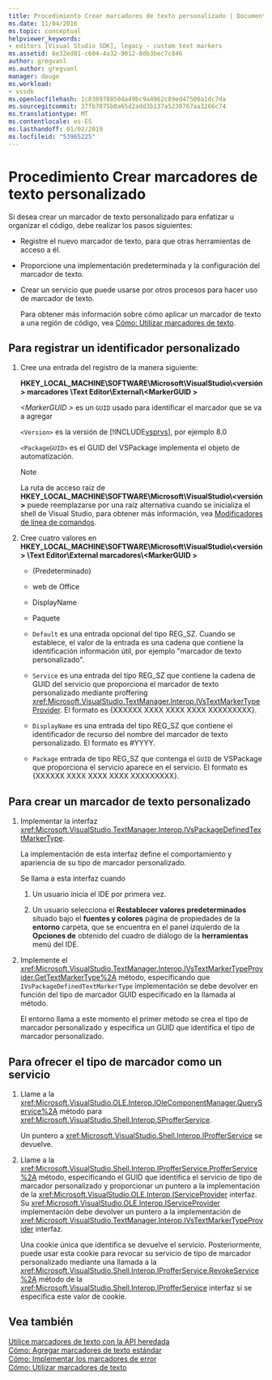 ```yaml
---
title: Procedimiento Crear marcadores de texto personalizado | Documentos de Microsoft
ms.date: 11/04/2016
ms.topic: conceptual
helpviewer_keywords:
- editors [Visual Studio SDK], legacy - custom text markers
ms.assetid: 6e32ed81-c604-4a32-9012-8db3bec7c846
author: gregvanl
ms.author: gregvanl
manager: douge
ms.workload:
- vssdk
ms.openlocfilehash: 1c8389788504a49bc9a4962c89ed47500a1dc7da
ms.sourcegitcommit: 37fb7075b0a65d2add3b137a5230767aa3266c74
ms.translationtype: MT
ms.contentlocale: es-ES
ms.lasthandoff: 01/02/2019
ms.locfileid: "53965225"
---
```

# <a name="how-to-create-custom-text-markers"></a>Procedimiento Crear marcadores de texto personalizado
Si desea crear un marcador de texto personalizado para enfatizar u organizar el código, debe realizar los pasos siguientes:  
  
- Registre el nuevo marcador de texto, para que otras herramientas de acceso a él.  
  
- Proporcione una implementación predeterminada y la configuración del marcador de texto.  
  
- Crear un servicio que puede usarse por otros procesos para hacer uso de marcador de texto.  
  
  Para obtener más información sobre cómo aplicar un marcador de texto a una región de código, vea [Cómo: Utilizar marcadores de texto](../extensibility/how-to-use-text-markers.md).  
  
## <a name="to-register-a-custom-marker"></a>Para registrar un identificador personalizado  
  
1. Cree una entrada del registro de la manera siguiente:  
  
    **HKEY_LOCAL_MACHINE\SOFTWARE\Microsoft\VisualStudio\\\<versión > marcadores \Text Editor\External\\\<MarkerGUID >**  
  
    *\<MarkerGUID >* es un `GUID` usado para identificar el marcador que se va a agregar  
  
    `<Version>` es la versión de [!INCLUDE[vsprvs](../code-quality/includes/vsprvs_md.md)], por ejemplo 8.0  
  
    `<PackageGUID>` es el GUID del VSPackage implementa el objeto de automatización.  
  
   > [!NOTE]
   >  La ruta de acceso raíz de **HKEY_LOCAL_MACHINE\SOFTWARE\Microsoft\VisualStudio\\\<versión >** puede reemplazarse por una raíz alternativa cuando se inicializa el shell de Visual Studio, para obtener más información, vea [Modificadores de línea de comandos](../extensibility/command-line-switches-visual-studio-sdk.md).  
  
2. Cree cuatro valores en **HKEY_LOCAL_MACHINE\SOFTWARE\Microsoft\VisualStudio\\\<versión > \Text Editor\External marcadores\\\<MarkerGUID >**  
  
   -   (Predeterminado)  
  
   -   web de Office  
  
   -   DisplayName  
  
   -   Paquete  
  
   -   `Default` es una entrada opcional del tipo REG_SZ. Cuando se establece, el valor de la entrada es una cadena que contiene la identificación información útil, por ejemplo "marcador de texto personalizado".  
  
   -   `Service` es una entrada del tipo REG_SZ que contiene la cadena de GUID del servicio que proporciona el marcador de texto personalizado mediante proffering <xref:Microsoft.VisualStudio.TextManager.Interop.IVsTextMarkerTypeProvider>. El formato es {XXXXXX XXXX XXXX XXXX XXXXXXXXX}.  
  
   -   `DisplayName` es una entrada del tipo REG_SZ que contiene el identificador de recurso del nombre del marcador de texto personalizado. El formato es #YYYY.  
  
   -   `Package` entrada de tipo REG_SZ que contenga el `GUID` de VSPackage que proporciona el servicio aparece en el servicio. El formato es {XXXXXX XXXX XXXX XXXX XXXXXXXXX}.  
  
## <a name="to-create-a-custom-text-marker"></a>Para crear un marcador de texto personalizado  
  
1.  Implementar la interfaz <xref:Microsoft.VisualStudio.TextManager.Interop.IVsPackageDefinedTextMarkerType>.  
  
     La implementación de esta interfaz define el comportamiento y apariencia de su tipo de marcador personalizado.  
  
     Se llama a esta interfaz cuando  
  
    1.  Un usuario inicia el IDE por primera vez.  
  
    2.  Un usuario selecciona el **Restablecer valores predeterminados** situado bajo el **fuentes y colores** página de propiedades de la **entorno** carpeta, que se encuentra en el panel izquierdo de la  **Opciones de** obtenido del cuadro de diálogo de la **herramientas** menú del IDE.  
  
2.  Implemente el <xref:Microsoft.VisualStudio.TextManager.Interop.IVsTextMarkerTypeProvider.GetTextMarkerType%2A> método, especificando que `IVsPackageDefinedTextMarkerType` implementación se debe devolver en función del tipo de marcador GUID especificado en la llamada al método.  
  
     El entorno llama a este momento el primer método se crea el tipo de marcador personalizado y especifica un GUID que identifica el tipo de marcador personalizado.  
  
## <a name="to-proffer-your-marker-type-as-a-service"></a>Para ofrecer el tipo de marcador como un servicio  
  
1.  Llame a la <xref:Microsoft.VisualStudio.OLE.Interop.IOleComponentManager.QueryService%2A> método para <xref:Microsoft.VisualStudio.Shell.Interop.SProfferService>.  
  
     Un puntero a <xref:Microsoft.VisualStudio.Shell.Interop.IProfferService> se devuelve.  
  
2.  Llame a la <xref:Microsoft.VisualStudio.Shell.Interop.IProfferService.ProfferService%2A> método, especificando el GUID que identifica el servicio de tipo de marcador personalizado y proporcionar un puntero a la implementación de la <xref:Microsoft.VisualStudio.OLE.Interop.IServiceProvider> interfaz. Su <xref:Microsoft.VisualStudio.OLE.Interop.IServiceProvider> implementación debe devolver un puntero a la implementación de <xref:Microsoft.VisualStudio.TextManager.Interop.IVsTextMarkerTypeProvider> interfaz.  
  
     Una cookie única que identifica se devuelve el servicio. Posteriormente, puede usar esta cookie para revocar su servicio de tipo de marcador personalizado mediante una llamada a la <xref:Microsoft.VisualStudio.Shell.Interop.IProfferService.RevokeService%2A> método de la <xref:Microsoft.VisualStudio.Shell.Interop.IProfferService> interfaz si se especifica este valor de cookie.  
  
## <a name="see-also"></a>Vea también  
 [Utilice marcadores de texto con la API heredada](../extensibility/using-text-markers-with-the-legacy-api.md)   
 [Cómo: Agregar marcadores de texto estándar](../extensibility/how-to-add-standard-text-markers.md)   
 [Cómo: Implementar los marcadores de error](../extensibility/how-to-implement-error-markers.md)   
 [Cómo: Utilizar marcadores de texto](../extensibility/how-to-use-text-markers.md)